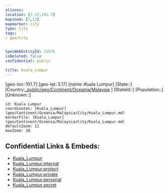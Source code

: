 ```yaml
---
aliases: 
location: [3.17,101.7]
mapzoom: [7,12] 
mapmarker: city 
type: City
tags:
- geo/City


SpocWebEntityId: 31676
isDeleted: false
confidential: public

title: Kuala_Lumpur
---
```

[geo-lon::101.7]
[geo-lat::3.17]
[name::Kuala Lumpur]
[State::]
[Country:[_public/geo/Continent/Oceania/Malaysia](_public/geo/Continent/Oceania/Malaysia) ]
[StateId::]
[Population::]
[Unknown::]


```leaflet
id: Kuala Lumpur
coordinates: [Kuala_Lumpur](geo/Continent/Oceania/Malaysia/City/Kuala_Lumpur.md)
markerFile: [Kuala_Lumpur](geo/Continent/Oceania/Malaysia/City/Kuala_Lumpur.md)
defaultZoom: 11 
maxZoom: 18
```


## Confidential Links & Embeds: 
- [Kuala_Lumpur](../../../../../../_public/geo/Continent/Oceania/Malaysia/City/Kuala_Lumpur.md) 
- [Kuala_Lumpur.internal](../../../../../../_internal/geo/Continent/Oceania/Malaysia/City/Kuala_Lumpur.internal.md) 
- [Kuala_Lumpur.protect](../../../../../../_protect/geo/Continent/Oceania/Malaysia/City/Kuala_Lumpur.protect.md) 
- [Kuala_Lumpur.private](../../../../../../_private/geo/Continent/Oceania/Malaysia/City/Kuala_Lumpur.private.md) 
- [Kuala_Lumpur.personal](../../../../../../_personal/geo/Continent/Oceania/Malaysia/City/Kuala_Lumpur.personal.md) 
- [Kuala_Lumpur.secret](../../../../../../_secret/geo/Continent/Oceania/Malaysia/City/Kuala_Lumpur.secret.md) 
